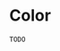<!--[meta]
section: api
subSection: field-types
title: Color
[meta]-->

# Color

```DOCS_TODO
TODO
```
